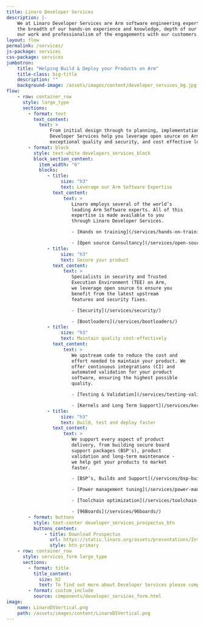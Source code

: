 ```yaml
---
title: Linaro Developer Services
description: |-
    We at Linaro Developer Services are Arm software engineering experts. We pride ourselves on
    the breadth of our hands-on experience and knowledge, depth of our capabilities, quality of
    our work and professionalism of the engagements with our customers.
layout: flow
permalink: /services/
js-package: services
css-package: services
jumbotron:
    title: "Helping Build & Deploy your Products on Arm"
    title-class: big-title
    description: ""
    background-image: /assets/images/content/developer_services_bg.jpg
flow:
    - row: container_row
      style: large_type
      sections:
        - format: text
          text_content:
            text: >
                From initial design through to planning, implementation, support and training, Linaro
                Developer Services help you leverage open source on Arm to ensure fast time to market,
                exceptional quality and security, and cost effective long term maintenance.
        - format: block
          style: text-white developers_services_block
          block_section_content:
            item_width: "6"
            blocks:
               - title:
                    size: "h3"
                    text: Leverage our Arm Software Expertise
                 text_content:
                     text: >
                        Linaro employs several of the world’s
                        leading Arm Software experts. All of this
                        expertise is made available to you
                        through Linaro Developer Services.

                        - [Hands on training](/services/hands-on-training/)

                        - [Open source Consultancy](/services/open-source-consultancy/)
               - title:
                    size: "h3"
                    text: Secure your product
                 text_content:
                     text: >
                        Specialists in security and Trusted
                        Execution Environment (TEE) on Arm,
                        we leverage open source to ensure you
                        benefit from the latest upstream
                        features and security fixes.

                        - [Security](/services/security/)

                        - [Bootloaders](/services/bootloaders/)
               - title:
                    size: "h3"
                    text: Maintain quality cost-effectively
                 text_content:
                     text: >
                        We upstream code to reduce the cost and
                        effort needed to maintain your product. We
                        offer continuous integrations (CI) and
                        automated validation for your product
                        software, ensuring the highest possible
                        quality.

                        - [Testing & Validation](/services/testing-validation-services/)

                        - [Kernels and Long Term Support](/services/kernel-lts/)
               - title:
                    size: "h3"
                    text: Build, test and deploy faster
                 text_content:
                     text: >
                        We support every aspect of product
                        delivery, from building secure board
                        support packages (BSP's), product
                        validation and long-term maintenance -
                        we help get your products to market
                        faster.

                        - [BSP’s, Builds and Support](/services/bsp-builds-support/)

                        - [Power management tuning](/services/power-management/)

                        - [Toolchain optimization](/services/toolchain-optimization-services/)

                        - [96Boards](/services/96boards/)
        - format: buttons
          style: text-center developer_services_prospectus_btn
          buttons_content:
              - title: Download Prospectus
                url: https://static.linaro.org/assets/presentations/IntroductiontoLinaroDeveloperServices.pdf
                style: btn-primary
    - row: container_row
      style: services_form large_type
      sections:
        - format: title
          title_content:
            size: h2
            text: To find out more about Developer Services please complete this form
        - format: custom_include
          source: components/developer_services_form.html
image:
    name: LinaroDSVertical.png
    path: /assets/images/content/LinaroDSVertical.png
---
```

